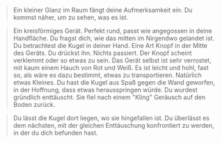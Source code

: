 > Ein kleiner Glanz im Raum fängt deine Aufmerksamkeit ein. Du kommst näher, um zu sehen, was es ist.

> Ein kreisförmiges Gerät. Perfekt rund, passt wie angegossen in deine Handfläche. Du fragst dich, wie das mitten im Nirgendwo gelandet ist. Du betrachtest die Kugel in deiner Hand. Eine Art Knopf in der Mitte des Geräts. Du drückst ihn. Nichts passiert. Der Knopf scheint verklemmt oder so etwas zu sein. Das Gerät selbst ist sehr verrostet, mit kaum einem Hauch von Rot und Weiß. Es ist leicht und hohl, fast so, als wäre es dazu bestimmt, etwas zu transportieren. Natürlich etwas Kleines. Du hast die Kugel aus Spaß gegen die Wand geworfen, in der Hoffnung, dass etwas herausspringen würde. Du wurdest gründlich enttäuscht. Sie fiel nach einem "Kling" Geräusch auf den Boden zurück.

> Du lässt die Kugel dort liegen, wo sie hingefallen ist. Du überlässt es dem nächsten, mit der gleichen Enttäuschung konfrontiert zu werden, in der du dich befunden hast.
